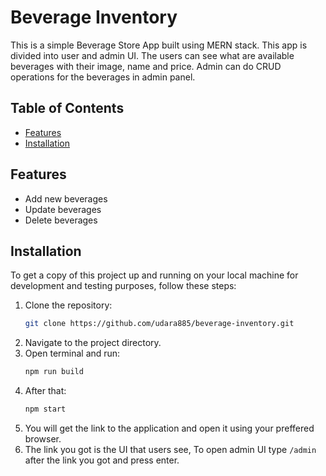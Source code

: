 # Beverage Inventory

This is a simple Beverage Store App built using MERN stack. This app is divided into user and admin UI. The users can see what are available beverages with their image, name and price. Admin can do CRUD operations for the beverages in admin panel.

## Table of Contents

- [Features](#features)
- [Installation](#installation)

## Features

- Add new beverages
- Update beverages
- Delete beverages

## Installation

To get a copy of this project up and running on your local machine for development and testing purposes, follow these steps:

1. Clone the repository:
    ```bash
    git clone https://github.com/udara885/beverage-inventory.git
    ```
2. Navigate to the project directory.
3. Open terminal and run:
    ```bash
    npm run build
    ```
4. After that:
   ```bash
   npm start
   ```
5. You will get the link to the application and open it using your preffered browser.
6. The link you got is the UI that users see, To open admin UI type `/admin` after the link you got and press enter.
